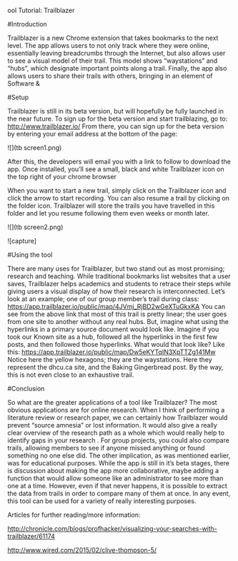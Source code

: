 ool Tutorial: Trailblazer  


#Introduction

Trailblazer is a new Chrome extension that takes bookmarks to the next level.  The app allows users to not only track where they were online, essentially leaving breadcrumbs through the Internet, but also allows user to see a visual model of their trail.  This model shows “waystations” and “hubs”, which designate important points along a trail. Finally, the app also allows users to share their trails with others, bringing in an element of Software & 

#Setup

Trailblazer is still in its beta version, but will hopefully be fully launched in the near future. To sign up for the beta version and start trailblazing, go to: http://www.trailblazer.io/
From there, you can sign up for the beta version by entering your email address at the bottom of the page:
  
 ![](tb screen1.png) 

After this, the developers will email you with a link to follow to download the app. Once installed, you’ll see a small, black and white Trailblazer icon on the top right of  your chrome browser


When you want to start a new trail, simply click on the Trailblazer icon and click the arrow   to start recording. You can also resume a trail by clicking on the folder icon. Trailblazer will store the trails you have travelled in this folder and let you resume following them even weeks or month later.  

![](tb screen2.png)
     
![capture]

#Using the tool 

There are many uses for Trailblazer, but two stand out as most promising; research and teaching.  While traditional bookmarks list websites that a user saves, Trailblazer helps academics and students to retrace their steps while giving users a visual display of how their research is interconnected.  Let’s look at an example; one of our group member’s trail during class: https://app.trailblazer.io/public/map/4JVmj_RjBD2wGeXTuGkxKA
You can see from the above link that most of this trail is pretty linear; the user goes from one site to another without any real hubs. But, imagine what using the hyperlinks in a primary source document would look like. Imagine if you took our Known site as a hub, followed all the hyperlinks in the first few posts, and then followed those hyperlinks. What would that look like? Like this: https://app.trailblazer.io/public/map/Dw5eKYTqIN3XpTTZg141Mw
Notice here the yellow hexagons; they are the waystations. Here they represent the dhcu.ca site, and the Baking Gingerbread post. By the way, this is not even close to an exhaustive trail. 


#Conclusion 

So what are the greater applications of a tool like Trailblazer? The most obvious applications are for online research. When I think of performing a literature review or research paper, we can certainly how Trailblazer would prevent “source amnesia” or lost information. It would also give a really clear overview of the research path as a whole which would really help to identify gaps in your research . For group projects, you could also compare trails, allowing members to see if anyone missed anything or found something no one else did.
The other implication, as was mentioned earlier, was for educational purposes.  While the app is still in it’s beta stages, there is discussion about making the app more collaborative, maybe adding a function that would allow someone like an administrator to see more than one at a time.  However, even if that never happens, it is possible to extract the data from trails in order to compare many of them at once.  In any event, this tool can be used for a variety of really interesting purposes. 






Articles for further reading/more information:


http://chronicle.com/blogs/profhacker/visualizing-your-searches-with-trailblazer/61174




http://www.wired.com/2015/02/clive-thompson-5/
